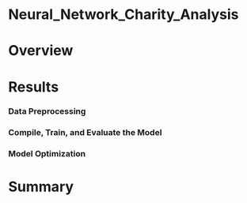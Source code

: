 # Neural_Network_Charity_Analysis
# Overview
# Results
### Data Preprocessing
### Compile, Train, and Evaluate the Model 
### Model Optimization
# Summary
